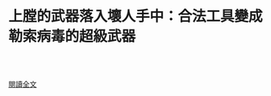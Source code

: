 # 上膛的武器落入壞人手中：合法工具變成勒索病毒的超級武器

<!--more-->
<!--390-->
<br><br/>


[閱讀全文](https://www.facebook.com/172306986151493/posts/3925804077468413/?sfnsn=mo)


